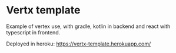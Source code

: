 # Vertx template

Example of vertex use, with gradle, kotlin in backend and react with typescript in frontend.

Deployed in heroku:
https://vertx-template.herokuapp.com/
